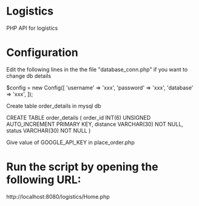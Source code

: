 # Logistics

PHP API for logistics

# Configuration

Edit the following lines in the  the file "database_conn.php" if you want to change db details

$config = new Config([
    'username' => 'xxx',
    'password' => 'xxx',
    'database' => 'xxx',
]);

Create table order_details in mysql db

CREATE TABLE order_details (
order_id INT(6) UNSIGNED AUTO_INCREMENT PRIMARY KEY,
distance VARCHAR(30) NOT NULL,
status VARCHAR(30) NOT NULL
) 

Give value of GOOGLE_API_KEY in place_order.php


# Run the script by opening the following URL:

http://localhost:8080/logistics/Home.php
